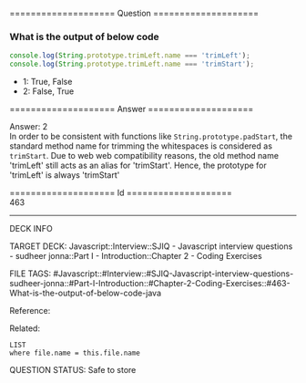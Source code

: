 ==================== Question ====================  

### What is the output of below code

```javascript
console.log(String.prototype.trimLeft.name === 'trimLeft');
console.log(String.prototype.trimLeft.name === 'trimStart');
```

- 1: True, False
- 2: False, True  

==================== Answer ====================  

Answer: 2  
In order to be consistent with functions like `String.prototype.padStart`, the
standard method name for trimming the whitespaces is considered as `trimStart`.
Due to web web compatibility reasons, the old method name 'trimLeft' still acts
as an alias for 'trimStart'. Hence, the prototype for 'trimLeft' is always
'trimStart'

==================== Id ====================  
463
<!--ID: 1707879799803-->

---

DECK INFO

TARGET DECK: Javascript::Interview::SJIQ - Javascript interview questions - sudheer jonna::Part I - Introduction::Chapter 2 - Coding Exercises

FILE TAGS: #Javascript::#Interview::#SJIQ-Javascript-interview-questions-sudheer-jonna::#Part-I-Introduction::#Chapter-2-Coding-Exercises::#463-What-is-the-output-of-below-code-java

Reference:

Related:

```dataview
LIST
where file.name = this.file.name
```
QUESTION STATUS: Safe to store
